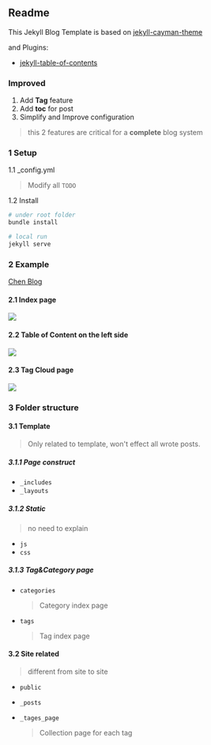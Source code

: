 ## Readme

This Jekyll Blog Template is based on [jekyll-cayman-theme](https://github.com/pietromenna/jekyll-cayman-theme)

and Plugins:

* [jekyll-table-of-contents](https://github.com/ghiculescu/jekyll-table-of-contents)

### Improved

1. Add **Tag** feature
2. Add **toc** for post
3. Simplify and Improve configuration

> this 2 features are critical for a **complete** blog system

### 1 Setup

1.1 \_config.yml

> Modify all `TODO`

1.2 Install

```bash
# under root folder
bundle install

# local run
jekyll serve
```

### 2 Example

[Chen Blog](http://chen-node.com/)

#### 2.1 Index page

![](https://github.com/neilChenXie/jekyll-cayman-theme-improved/blob/master/public/image/README/example.png)

#### 2.2 Table of Content on the left side

![](https://github.com/neilChenXie/jekyll-cayman-theme-improved/blob/master/public/image/README/example2.png)

#### 2.3 Tag Cloud page

![](https://github.com/neilChenXie/jekyll-cayman-theme-improved/blob/master/public/image/README/example1.png)

### 3 Folder structure

#### 3.1 Template

> Only related to template, won't effect all wrote posts.

##### 3.1.1 Page construct

* `_includes`
* `_layouts`

##### 3.1.2 Static

> no need to explain

* `js`
* `css`

##### 3.1.3 Tag&Category page

* `categories`

	> Category index page

* `tags`

	> Tag index page

#### 3.2 Site related

> different from site to site

* `public`
* `_posts`
* `_tages_page`

	> Collection page for each tag	

